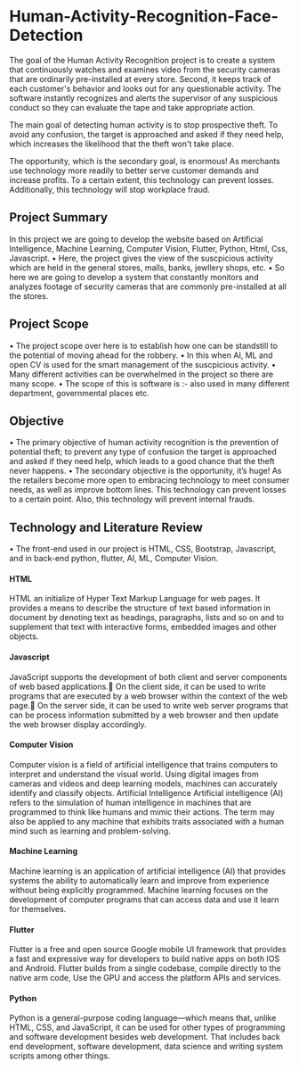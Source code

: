 # Human-Activity-Recognition-Face-Detection
The goal of the Human Activity Recognition project is to create a system that continuously watches and examines video from the security cameras that are ordinarily pre-installed at every store. Second, it keeps track of each customer's behavior and looks out for any questionable activity. The software instantly recognizes and alerts the supervisor of any suspicious conduct so they can evaluate the tape and take appropriate action.

The main goal of detecting human activity is to stop prospective theft. To avoid any confusion, the target is approached and asked if they need help, which increases the likelihood that the theft won't take place.

The opportunity, which is the secondary goal, is enormous! As merchants use technology more readily to better serve customer demands and increase profits. To a certain extent, this technology can prevent losses. Additionally, this technology will stop workplace fraud.

## Project Summary
In this project we are going to develop the website based on Artificial Intelligence, Machine Learning, Computer Vision, Flutter, Python, Html, Css, Javascript.
• Here, the project gives the view of the suscpicious activity which are held in the general stores, malls, banks, jewllery shops, etc.
• So here we are going to develop a system that constantly monitors and analyzes footage of security cameras that are commonly pre-installed at all the stores.

## Project Scope
• The project scope over here is to establish how one can be standstill to the potential of moving ahead for the robbery.
• In this when AI, ML and open CV is used for the smart management of the suscpicious activity.
• Many different activities can be overwhelmed in the project so there are many scope.
• The scope of this is software is :- also used in many different department, governmental places etc.

## Objective
• The primary objective of human activity recognition is the prevention of potential theft; to prevent any type of confusion the target is approached and asked if they need help, which leads to a good chance that the theft never happens.
• The secondary objective is the opportunity, it’s huge! As the retailers become more open to embracing technology to meet consumer needs, as well as improve bottom lines. This technology can prevent losses to a certain point. Also, this technology will prevent internal frauds.

## Technology and Literature Review
• The front-end used in our project is HTML, CSS, Bootstrap, Javascript, and in back-end python, flutter, AI, ML, Computer Vision.
#### HTML
HTML an initialize of Hyper Text Markup Language for web pages.
It provides a means to describe the structure of text based information in document by denoting text as headings, paragraphs, lists and so on and to supplement that text with interactive forms, embedded images and other objects.
#### Javascript
JavaScript supports the development of both client and server components of web based applications.
On the client side, it can be used to write programs that are executed by a web browser within the context of the web page.
On the server side, it can be used to write web server programs that can be process information submitted by a web browser and then update the web browser display accordingly.
#### Computer Vision
Computer vision is a field of artificial intelligence that trains computers to interpret and understand the visual world. Using digital images from cameras and videos and deep learning models, machines can accurately identify and classify objects. Artificial Intelligence Artificial intelligence (AI) refers to the simulation of human intelligence in machines that are programmed to think like humans and mimic their actions. The term may also be applied to any machine that exhibits traits associated with a human mind such as learning and problem-solving.
#### Machine Learning
Machine learning is an application of artificial intelligence (AI) that provides systems the ability to automatically learn and improve from experience without being explicitly programmed. Machine learning focuses on the development of computer programs that can access data and use it learn for themselves.
#### Flutter 
Flutter is a free and open source Google mobile UI framework that provides a fast and expressive way for developers to build native apps on both IOS and Android. Flutter builds from a single codebase, compile directly to the native arm code, Use the GPU and access the platform APIs and services.
#### Python 
Python is a general-purpose coding language—which means that, unlike HTML, CSS, and JavaScript, it can be used for other types of programming and software development besides web development. That includes back end development, software development, data science and writing system scripts among other things.
